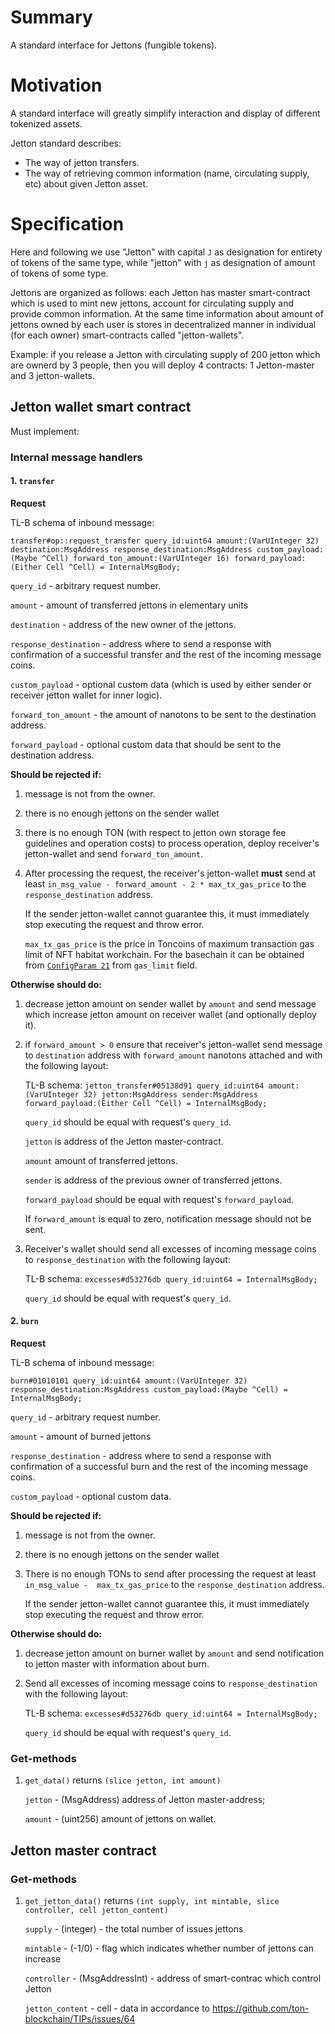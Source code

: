 # Summary

A standard interface for Jettons (fungible tokens).

# Motivation

A standard interface will greatly simplify interaction and display of different tokenized assets.

Jetton standard describes:
* The way of jetton transfers.
* The way of retrieving common information (name, circulating supply, etc) about given Jetton asset.


# Specification

Here and following we use "Jetton" with capital `J` as designation for entirety of tokens of the same type, while "jetton" with `j` as designation of amount of tokens of some type.

Jettons are organized as follows: each Jetton has master smart-contract which is used to mint new jettons, account for circulating supply and provide common information. At the same time information about amount of jettons owned by each user is stores in decentralized manner in individual (for each owner) smart-contracts called "jetton-wallets".

Example: if you release a Jetton with circulating supply of 200 jetton which are ownerd by 3 people, then you will deploy 4 contracts: 1 Jetton-master and 3 jetton-wallets.

## Jetton wallet smart contract

Must implement:

### Internal message handlers

#### 1. `transfer`

**Request**

TL-B schema of inbound message: 

`transfer#op::request_transfer query_id:uint64 amount:(VarUInteger 32) destination:MsgAddress response_destination:MsgAddress custom_payload:(Maybe ^Cell) forward_ton_amount:(VarUInteger 16) forward_payload:(Either Cell ^Cell) = InternalMsgBody;`

`query_id` - arbitrary request number.

`amount` - amount of transferred jettons in elementary units

`destination` - address of the new owner of the jettons.

`response_destination` - address where to send a response with confirmation of a successful transfer and the rest of the  incoming message coins.

`custom_payload` - optional custom data (which is used by either sender or receiver jetton wallet for inner logic).

`forward_ton_amount` - the amount of nanotons to be sent to the destination address.

`forward_payload` - optional custom data that should be sent to the destination address.

**Should be rejected if:**

1. message is not from the owner.

2. there is no enough jettons on the sender wallet

3. there is no enough TON (with respect to jetton own storage fee guidelines and operation costs) to process operation, deploy receiver's jetton-wallet and send `forward_ton_amount`.

4. After processing the request, the receiver's jetton-wallet **must** send at least `in_msg_value - forward_amount - 2 * max_tx_gas_price` to the `response_destination` address.

    If the sender jetton-wallet cannot guarantee this, it must immediately stop executing the request and throw error.

    `max_tx_gas_price` is the price in Toncoins of maximum transaction gas limit of NFT habitat workchain. For the basechain it can be obtained from [`ConfigParam 21`](https://github.com/ton-blockchain/ton/blob/78e72d3ef8f31706f30debaf97b0d9a2dfa35475/crypto/block/block.tlb#L660) from `gas_limit` field.

**Otherwise should do:**

1. decrease jetton amount on sender wallet by `amount` and send message which increase jetton amount on receiver wallet (and optionally deploy it).

2. if `forward_amount > 0` ensure that receiver's jetton-wallet send message to `destination` address with `forward_amount` nanotons attached and with the following layout:

    TL-B schema: `jetton_transfer#05138d91 query_id:uint64 amount:(VarUInteger 32) jetton:MsgAddress sender:MsgAddress  forward_payload:(Either Cell ^Cell) = InternalMsgBody;`

    `query_id` should be equal with request's `query_id`.

    `jetton` is address of the Jetton master-contract.

    `amount` amount of transferred jettons.
    
    `sender` is address of the previous owner of transferred jettons.

    `forward_payload` should be equal with request's `forward_payload`.

    If `forward_amount` is equal to zero, notification message should not be sent.

3. Receiver's wallet should send all excesses of incoming message coins to `response_destination` with the following layout:

    TL-B schema: `excesses#d53276db query_id:uint64 = InternalMsgBody;`

    `query_id` should be equal with request's `query_id`.

#### 2. `burn`

**Request**

TL-B schema of inbound message: 

`burn#01010101 query_id:uint64 amount:(VarUInteger 32) response_destination:MsgAddress custom_payload:(Maybe ^Cell) = InternalMsgBody;`

`query_id` - arbitrary request number.

`amount` - amount of burned jettons

`response_destination` - address where to send a response with confirmation of a successful burn and the rest of the  incoming message coins.

`custom_payload` - optional custom data.

**Should be rejected if:**

1. message is not from the owner.

2. there is no enough jettons on the sender wallet


3. There is no enough TONs to send after processing the request at least `in_msg_value -  max_tx_gas_price` to the `response_destination` address.

    If the sender jetton-wallet cannot guarantee this, it must immediately stop executing the request and throw error.

**Otherwise should do:**

1. decrease jetton amount on burner wallet by `amount` and send notification to jetton master with information about burn.

2. Send all excesses of incoming message coins to `response_destination` with the following layout:

    TL-B schema: `excesses#d53276db query_id:uint64 = InternalMsgBody;`

    `query_id` should be equal with request's `query_id`.


### Get-methods

1. `get_data()` returns `(slice jetton, int amount)`

    `jetton` - (MsgAddress) address of Jetton master-address;

    `amount` - (uint256) amount of jettons on wallet.


## Jetton master contract



### Get-methods

1. `get_jetton_data()` returns `(int supply, int mintable, slice controller, cell jetton_content)`

    `supply` - (integer) - the total number of issues jettons

    `mintable` - (-1/0) - flag which indicates whether number of jettons can increase

    `controller` - (MsgAddressInt) - address of smart-contrac which control Jetton
    
    `jetton_content` - cell - data in accordance to https://github.com/ton-blockchain/TIPs/issues/64
